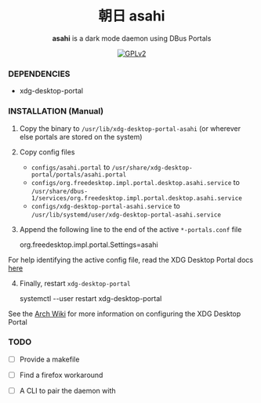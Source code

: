 <div align="center">

# 朝日 asahi

**asahi** is a dark mode daemon using DBus Portals

[![GPLv2](https://img.shields.io/badge/license-GPLv2-green)](https://www.gnu.org/licenses/old-licenses/gpl-2.0.en.html#SEC1)

</div>

### DEPENDENCIES

- xdg-desktop-portal

### INSTALLATION (Manual)

1. Copy the binary to `/usr/lib/xdg-desktop-portal-asahi` (or wherever else portals are stored on the system)

2. Copy config files
    - `configs/asahi.portal` to `/usr/share/xdg-desktop-portal/portals/asahi.portal`
    - `configs/org.freedesktop.impl.portal.desktop.asahi.service` to `/usr/share/dbus-1/services/org.freedesktop.impl.portal.desktop.asahi.service`
    - `configs/xdg-desktop-portal-asahi.service` to `/usr/lib/systemd/user/xdg-desktop-portal-asahi.service`


3. Append the following line to the end of the active `*-portals.conf` file


    org.freedesktop.impl.portal.Settings=asahi


For help identifying the active config file, read the XDG Desktop Portal docs [here](https://flatpak.github.io/xdg-desktop-portal/docs/portals.conf.html#description)

4. Finally, restart `xdg-desktop-portal`


    systemctl --user restart xdg-desktop-portal


See the [Arch Wiki](https://wiki.archlinux.org/title/XDG_Desktop_Portal#Configuration) for more information on
configuring the XDG Desktop Portal

### TODO
- [ ] Provide a makefile
- [ ] Find a firefox workaround
- [ ] A CLI to pair the daemon with

